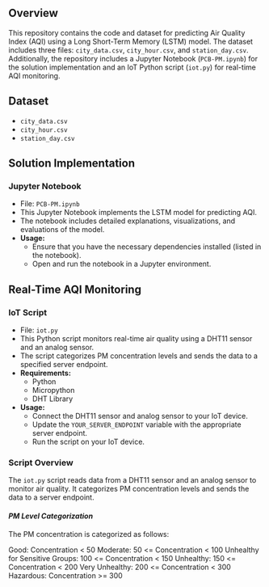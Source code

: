 

## Overview

This repository contains the code and dataset for predicting Air Quality Index (AQI) using a Long Short-Term Memory (LSTM) model. The dataset includes three files: `city_data.csv`, `city_hour.csv`, and `station_day.csv`. Additionally, the repository includes a Jupyter Notebook (`PCB-PM.ipynb`) for the solution implementation and an IoT Python script (`iot.py`) for real-time AQI monitoring.

## Dataset

- `city_data.csv`
- `city_hour.csv`
- `station_day.csv`

## Solution Implementation

### Jupyter Notebook

- File: `PCB-PM.ipynb`
- This Jupyter Notebook implements the LSTM model for predicting AQI.
- The notebook includes detailed explanations, visualizations, and evaluations of the model.
- **Usage:**
  - Ensure that you have the necessary dependencies installed (listed in the notebook).
  - Open and run the notebook in a Jupyter environment.

## Real-Time AQI Monitoring

### IoT Script

- File: `iot.py`
- This Python script monitors real-time air quality using a DHT11 sensor and an analog sensor.
- The script categorizes PM concentration levels and sends the data to a specified server endpoint.
- **Requirements:**
  - Python
  - Micropython
  - DHT Library
- **Usage:**
  - Connect the DHT11 sensor and analog sensor to your IoT device.
  - Update the `YOUR_SERVER_ENDPOINT` variable with the appropriate server endpoint.
  - Run the script on your IoT device.

### Script Overview

The `iot.py` script reads data from a DHT11 sensor and an analog sensor to monitor air quality. It categorizes PM concentration levels and sends the data to a server endpoint.

#### ***PM Level Categorization***

The PM concentration is categorized as follows:

Good: Concentration < 50
Moderate: 50 <= Concentration < 100
Unhealthy for Sensitive Groups: 100 <= Concentration < 150
Unhealthy: 150 <= Concentration < 200
Very Unhealthy: 200 <= Concentration < 300
Hazardous: Concentration >= 300
